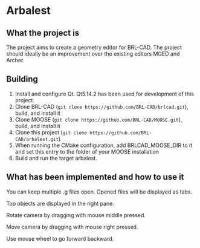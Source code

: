 # Arbalest

## What the project is
The project aims to create a geometry editor for BRL-CAD. The project should ideally be an improvement over the existing editors MGED and Archer.

## Building
1. Install and configure Qt. Qt5.14.2 has been used for development of this project.
2. Clone BRL-CAD (`git clone https://github.com/BRL-CAD/brlcad.git`), build, and install it
3. Clone MOOSE (`git clone https://github.com/BRL-CAD/MOOSE.git`), build, and install it
4. Clone this project (`git clone https://github.com/BRL-CAD/arbalest.git`)
5. When running the CMake configuration, add BRLCAD_MOOSE_DIR to it and set this entry to the folder of your MOOSE installation
6. Build and run the target arbalest.

## What has been implemented and how to use it
You can keep multiple .g files open. Opened files will be displayed as tabs.

Top objects are displayed in the right pane.

Rotate camera by dragging with mouse middle pressed.

Move camera by dragging with mouse right pressed.

Use mouse wheel to go forward backward.

